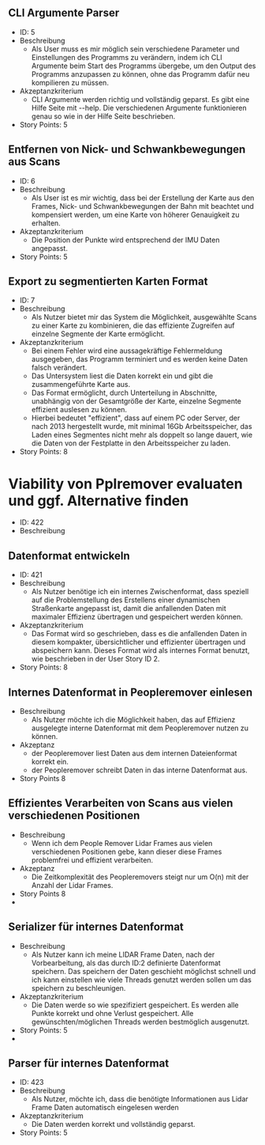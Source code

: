 
## CLI Argumente Parser
- ID: 5
- Beschreibung
	- Als User muss es mir möglich sein verschiedene Parameter und Einstellungen des Programms zu verändern, indem ich CLI Argumente beim Start des Programms übergebe, um den Output des Programms anzupassen zu können, ohne das Programm dafür neu kompilieren zu müssen.
- Akzeptanzkriterium
	- CLI Argumente werden richtig und vollständig geparst. Es gibt eine Hilfe Seite mit --help. Die verschiedenen Argumente funktionieren genau so wie in der Hilfe Seite beschrieben.
- Story Points: 5

## Entfernen von Nick- und Schwankbewegungen aus Scans
- ID: 6
- Beschreibung
	- Als User ist es mir wichtig, dass bei der Erstellung der Karte aus den Frames, Nick- und Schwankbewegungen der Bahn mit beachtet und kompensiert werden, um eine Karte von höherer Genauigkeit zu erhalten.
- Akzeptanzkriterium
	- Die Position der Punkte wird entsprechend der IMU Daten angepasst.
- Story Points: 5

## Export zu segmentierten Karten Format
- ID: 7
- Beschreibung
	- Als Nutzer bietet mir das System die Möglichkeit, ausgewählte Scans zu einer Karte zu kombinieren, die das effiziente Zugreifen auf einzelne Segmente der Karte ermöglicht.
- Akzeptanzkriterium
	- Bei einem Fehler wird eine aussagekräftige Fehlermeldung ausgegeben, das Programm terminiert und es werden keine Daten falsch verändert.
	- Das Untersystem liest die Daten korrekt ein und gibt die zusammengeführte Karte aus.
	- Das Format ermöglicht, durch Unterteilung in Abschnitte, unabhängig von der Gesamtgröße der Karte, einzelne Segmente effizient auslesen zu können.
	- Hierbei bedeutet "effizient", dass auf einem PC oder Server, der nach 2013 hergestellt wurde, mit minimal 16Gb Arbeitsspeicher, das Laden eines Segmentes nicht mehr als doppelt so lange dauert, wie die Daten von der Festplatte in den Arbeitsspeicher zu laden.
- Story Points: 8

# Viability von Pplremover evaluaten und ggf. Alternative finden
- ID: 422
- Beschreibung

## Datenformat entwickeln
- ID: 421
- Beschreibung
	- Als Nutzer benötige ich ein internes Zwischenformat, dass speziell auf die Problemstellung des Erstellens einer dynamischen Straßenkarte angepasst ist, damit die anfallenden Daten mit maximaler Effizienz übertragen und gespeichert werden können.
- Akzeptanzkriterium
	- Das Format wird so geschrieben, dass es die anfallenden Daten in diesem kompakter, übersichtlicher und effizienter übertragen und abspeichern kann. Dieses Format wird als internes Format benutzt, wie beschrieben in der User Story ID 2.
- Story Points: 8

## Internes Datenformat in Peopleremover einlesen
- Beschreibung
	- Als Nutzer möchte ich die Möglichkeit haben, das auf Effizienz ausgelegte interne Datenformat mit dem Peopleremover nutzen zu können.
- Akzeptanz
	- der Peopleremover liest Daten aus dem internen Dateienformat korrekt ein.
	- der Peopleremover schreibt Daten in das interne Datenformat aus.
- Story Points 8
## Effizientes Verarbeiten von Scans aus vielen verschiedenen Positionen
- Beschreibung
	- Wenn ich dem People Remover Lidar Frames aus vielen verschiedenen Positionen gebe, kann dieser diese Frames problemfrei und effizient verarbeiten.
- Akzeptanz
	- Die Zeitkomplexität des Peopleremovers steigt nur um O(n) mit der Anzahl der Lidar Frames.
- Story Points 8
- 
## Serializer für internes Datenformat
- Beschreibung
	- Als Nutzer kann ich meine LIDAR Frame Daten, nach der Vorbearbeitung, als das durch ID:2 definierte  Datenformat speichern. Das speichern der Daten geschieht möglichst schnell und ich kann einstellen wie viele Threads genutzt werden sollen um das speichern zu beschleunigen. 
- Akzeptanzkriterium
	- Die Daten werde so wie spezifiziert gespeichert. Es werden alle Punkte korrekt und ohne Verlust gespeichert. Alle gewünschten/möglichen Threads werden bestmöglich ausgenutzt. 
- Story Points: 5
- 
## Parser für internes Datenformat
- ID: 423
- Beschreibung
	- Als Nutzer, möchte ich, dass die benötigte Informationen aus Lidar Frame Daten automatisch eingelesen werden
- Akzeptanzkriterium
	- Die Daten werden korrekt und vollständig geparst.
- Story Points: 5